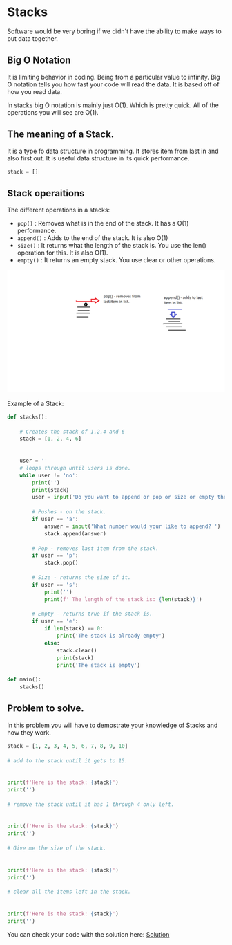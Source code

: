 # Stacks

Software would be very boring if we didn't have the ability to make ways to put data together. 

## Big O Notation

It is limiting behavior in coding. Being from a particular value to infinity. Big O notation tells you how fast your code will read the data. It is based off of how you read data. 

In stacks big O notation is mainly just O(1). Which is pretty quick. All of the operations you will see are O(1).

## The meaning of a Stack.

It is a type fo data structure in programming. It stores item from last in and also first out. It is useful data structure in its quick performance.

```python
stack = []
```


## Stack operaitions

The different operations in a stacks:

- `pop()`  :  Removes what is in the end of the     stack. It has a O(1) performance.
- `append()` : Adds to the end of the stack. It is also O(1)
- `size()` : It returns what the length of the stack is. You use the len() operation for this. It is also O(1).
- `empty()` : It returns an empty stack. You use clear or other operations.

![This is an image](/Stacks.png)


Example of a Stack:

```python
def stacks():

    # Creates the stack of 1,2,4 and 6
    stack = [1, 2, 4, 6]


    user = ''
    # loops through until users is done.
    while user != 'no':
        print('')
        print(stack)
        user = input('Do you want to append or pop or size or empty the stack?(type a or p or s or e or no to end) ')

        # Pushes - on the stack.
        if user == 'a':
            answer = input('What number would your like to append? ')
            stack.append(answer)

        # Pop - removes last item from the stack.
        if user == 'p':
            stack.pop()

        # Size - returns the size of it.
        if user == 's':
            print('')
            print(f' The length of the stack is: {len(stack)}')

        # Empty - returns true if the stack is.
        if user == 'e':
            if len(stack) == 0:
                print('The stack is already empty')
            else:
                stack.clear()
                print(stack)
                print('The stack is empty')

def main():
    stacks()
```

## Problem to solve.

In this problem you will have to demostrate your knowledge of Stacks and how they work.

```python
stack = [1, 2, 3, 4, 5, 6, 7, 8, 9, 10]
	
# add to the stack until it gets to 15.


print(f'Here is the stack: {stack}')
print('') 
	
# remove the stack until it has 1 through 4 only left.
 

print(f'Here is the stack: {stack}') 
print('') 

# Give me the size of the stack. 


print(f'Here is the stack: {stack}') 
print('') 

# clear all the items left in the stack.

	
print(f'Here is the stack: {stack}') 
print('') 

```


You can check your code with the solution here: [Solution](stacks.py)